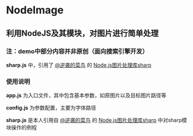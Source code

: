 # NodeImage

## 利用NodeJS及其模块，对图片进行简单处理

### 注：demo中部分内容并非原创（面向搜索引擎开发）

**sharp.js** 中，引用了 [@逆袭的菜鸟](https://blog.csdn.net/weixin_36445197) 的 [Node.js图片处理库sharp](https://blog.csdn.net/weixin_36445197/article/details/104921505)

### 使用说明

**app.js** 为入口文件，其中包含基本参数，如原图片以及目标图片路径等

**config.js** 为参数配置，主要为字体路径

**sharp.js** 是本人引用自 [@逆袭的菜鸟](https://blog.csdn.net/weixin_36445197) 的 [Node.js图片处理库sharp](https://blog.csdn.net/weixin_36445197/article/details/104921505) 中对sharp模块操作的例程
